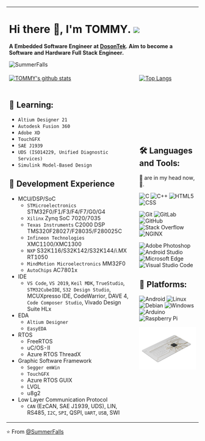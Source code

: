 <table>
<tr>
<td colspan="2">

# Hi there :wave:, I'm TOMMY. <img src="https://media.giphy.com/media/WUlplcMpOCEmTGBtBW/giphy.gif" width="48">

**A Embedded Software Engineer at [DosonTek](http://dosontek.com/). Aim to become a Software and Hardware Full Stack Engineer.**

<img src="https://komarev.com/ghpvc/?username=SummerFalls" alt="SummerFalls" />

</td>
</tr>
<tr>
<td>

[![TOMMY's github stats](https://github-readme-stats.vercel.app/api?username=SummerFalls&count_private=true&show_icons=true)](http://apex.linn.top/)

</td>
<td>

[![Top Langs](https://github-readme-stats.vercel.app/api/top-langs/?username=SummerFalls&layout=compact)](http://apex.linn.top/)

</td>
</tr>
<tr>
<td>

## :seedling: Learning:

- `Altium Designer 21`
- `Autodesk Fusion 360`
- `Adobe XD`
- `TouchGFX`
- `SAE J1939`
- `UDS (ISO14229, Unified Diagnostic Services)`
- `Simulink Model-Based Design`

## :speech_balloon: Development Experience

- MCU/DSP/SoC
  - `STMicroelectronics` STM32F0/F1/F3/F4/F7/G0/G4
  - `Xilinx` Zynq SoC 7020/7035
  - `Texas Instruments` C2000 DSP TMS320F28027/F28035/F280025C
  - `Infineon Technologies` XMC1100/XMC1300
  - `NXP` S32K116/S32K142/S32K144/i.MX RT1050
  - `MindMotion Microelectronics` MM32F0
  - `AutoChips` AC7801x
- IDE
  - `VS Code`, `VS 2019`, `Keil MDK`, `TrueStudio`, `STM32CubeIDE`, `S32 Design Studio`, MCUXpresso IDE, CodeWarrior, DAVE 4, `Code Composer Studio`, Vivado Design Suite HLx
- EDA
  - `Altium Designer`
  - `EasyEDA`
- RTOS
  - FreeRTOS
  - uC/OS-II
  - Azure RTOS ThreadX
- Graphic Software Framework
  - `Segger emWin`
  - `TouchGFX`
  - Azure RTOS GUIX
  - LVGL
  - u8g2
- Low Layer Communication Protocol
  - `CAN` (EzCAN, SAE J1939, UDS), LIN, RS485, `I2C`, `SPI`, QSPI, `UART`, `USB`, SWI

</td>

<td>

## :hammer_and_wrench: Languages and Tools:

:pineapple: are in my head now, :drooling_face:.

![C](https://img.shields.io/badge/-C-000000?style=flat-square&logo=c)
![C++](https://img.shields.io/badge/-C++-000000?style=flat-square&logo=c%2B%2B)
![HTML5](https://img.shields.io/badge/-HTML5-000000?style=flat-square&logo=html5)
![CSS](https://img.shields.io/badge/-CSS-000000?style=flat-square&logo=css3)

![Git](https://img.shields.io/badge/Git-F05032?style=flat-square&logo=Git&logoColor=white)
![GitLab](https://img.shields.io/badge/-GitLab-FCA121?style=flat-square&logo=gitlab)
![GitHub](https://img.shields.io/badge/-GitHub-181717?style=flat-square&logo=github)
![Stack Overflow](https://img.shields.io/badge/-Stack%20Overflow-222222?style=flat-square&logo=stack-overflow&logoColor=white)
![NGINX](https://img.shields.io/badge/-NGINX-269539?style=flat-square&logo=nginx&logoColor=ffffff)
<!-- ![Docker](https://img.shields.io/badge/-Docker-black?style=flat-square&logo=docker) -->
<!-- ![Flutter](https://img.shields.io/badge/-Flutter-02569B?style=flat-square&logo=flutter) -->
![Adobe Photoshop](https://img.shields.io/badge/-Abode%20Photoshop-26C9FF?style=flat-square&logo=adobe-photoshop&logoColor=ffffff)
![Android Studio](https://img.shields.io/badge/-Android%20Studio-3DDC84?style=flat-square&logo=android-studio&logoColor=ffffff)
![Microsoft Edge](https://img.shields.io/badge/Microsoft_Edge-0078D7?style=flat-square&logo=Microsoft-Edge&logoColor=white)
![Visual Studio Code](https://img.shields.io/badge/Visual_Studio_Code-444444?style=flat-square&logo=Visual-Studio-Code&logoColor=007ACC)

## :kiwi_fruit: Platforms:

![Android](https://img.shields.io/badge/-Android-3DDC84?style=flat-square&logo=android&logoColor=ffffff)
![Linux](https://img.shields.io/badge/-Linux-222222?style=flat-square&logo=linux&logoColor=FCC624)
![Debian](https://img.shields.io/badge/-Debian-A81D33?style=flat-square&logo=debian&logoColor=ffffff)
![Windows](https://img.shields.io/badge/-Windows-0078D6?style=flat-square&logo=windows&logoColor=ffffff)
![Arduino](https://img.shields.io/badge/-Arduino-black?style=flat-square&logo=Arduino)
![Raspberry Pi](https://img.shields.io/badge/-Raspberry%20Pi-C51A4A?style=flat-square&logo=Raspberry-Pi)

![Pic_1][Pic_1]

</td>
</tr>
</table>

⭐️ From [@SummerFalls](https://github.com/SummerFalls)

[Pic_1]: https://raw.githubusercontent.com/SummerFalls/PCB_BusinessCard/master/2.Pics/PCB_BusinessCard.22.png
